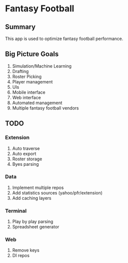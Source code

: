 # Fantasy Football

## Summary

This app is used to optimize fantasy football performance.

## Big Picture Goals

1. Simulation/Machine Learning
 1. Drafting
 1. Roster Picking
 1. Player management
1. UIs
 1. Mobile interface
 1. Web interface
1. Automated management
1. Multiple fantasy football vendors

## TODO

### Extension
1. Auto traverse
1. Auto export
1. Roster storage
1. Byes parsing

### Data

1. Implement multiple repos
1. Add statistics sources (yahoo/pfr/extension)
1. Add caching layers

### Terminal
1. Play by play parsing
1. Spreadsheet generator

### Web
1. Remove keys
1. DI repos